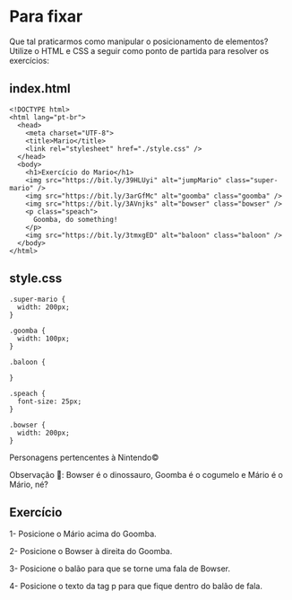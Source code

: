 # Para fixar
Que tal praticarmos como manipular o posicionamento de elementos? Utilize o HTML e CSS a seguir como ponto de partida para resolver os exercícios:

## index.html
```
<!DOCTYPE html>
<html lang="pt-br">
  <head>
    <meta charset="UTF-8">
    <title>Mario</title>
    <link rel="stylesheet" href="./style.css" />
  </head>
  <body>
    <h1>Exercício do Mario</h1>
    <img src="https://bit.ly/39HLUyi" alt="jumpMario" class="super-mario" />
    <img src="https://bit.ly/3arGfMc" alt="goomba" class="goomba" />
    <img src="https://bit.ly/3AVnjks" alt="bowser" class="bowser" />
    <p class="speach">
      Goomba, do something!
    </p>
    <img src="https://bit.ly/3tmxgED" alt="baloon" class="baloon" />
  </body>
</html>
```
## style.css
```
.super-mario {
  width: 200px;
}

.goomba {
  width: 100px;
}

.baloon {

}

.speach {
  font-size: 25px;
}

.bowser {
  width: 200px;
}
```
Personagens pertencentes à Nintendo©

Observação 🔎: Bowser é o dinossauro, Goomba é o cogumelo e Mário é o Mário, né?
## Exercício
1- Posicione o Mário acima do Goomba.

2- Posicione o Bowser à direita do Goomba.

3- Posicione o balão para que se torne uma fala de Bowser.

4- Posicione o texto da tag p para que fique dentro do balão de fala.